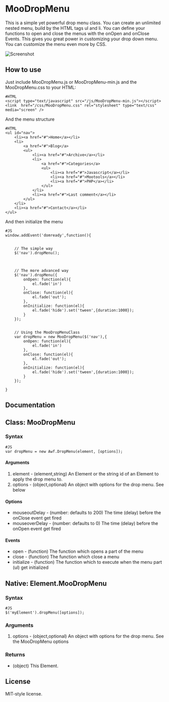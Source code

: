 MooDropMenu
===========

This is a simple yet powerful drop menu class. You can create an unlimited nested menu, 
build by the HTML tags ul and li. You can define your functions to open and close the menus 
with the onOpen and onClose Events. This gives you great power in customizing your drop 
down menu. You can customize the menu even more by CSS.

![Screenshot](http://github.com/arian/MooDropMenu/raw/master/screenshot.png)

How to use
----------

Just include MooDropMenu.js or MooDropMenu-min.js and the MooDropMenu.css to your HTML:

	#HTML
	<script type="text/javascript" src="/js/MooDropMenu-min.js"></script>
	<link  href="/css/MooDropMenu.css" rel="stylesheet" type="text/css" media="screen" />
	
And the menu structure
	
	#HTML
	<ul id="nav">
		<li><a href="#">Home</a></li>
		<li>
			<a href="#">Blog</a>
			<ul>
				<li><a href="#">Archive</a></li>
				<li>
					<a href="#">Categories</a>
					<ul>
						<li><a href="#">Javascript</a></li>
						<li><a href="#">Mootools</a></li>
						<li><a href="#">PHP</a></li>
					</ul>
				</li>
				<li><a href="#">Last comment</a></li>
			</ul>
		</li>
		<li><a href="#">Contact</a></li>
	</ul>	
	

And then initialize the menu

	#JS
	window.addEvent('domready',function(){
		
		
		// The simple way
		$('nav').dropMenu();
		
		
		
		// The more advanced way
		$('nav').dropMenu({
			onOpen: function(el){
				el.fade('in')
			},
			onClose: function(el){
				el.fade('out');
			},
			onInitialize: function(el){
				el.fade('hide').set('tween',{duration:1000});
			}
		});
		
		
		// Using the MooDropMenuClass
		var dropMenu = new MooDropMenu($('nav'),{
			onOpen: function(el){
				el.fade('in')
			},
			onClose: function(el){
				el.fade('out');
			},
			onInitialize: function(el){
				el.fade('hide').set('tween',{duration:1000});
			}
		});

	}

Documentation
-------------

## Class: MooDropMenu ##

### Syntax ###

	#JS
	var dropMenu = new Awf.DropMenu(element, [options]);
	
#### Arguments ####
1. element - (element,string) An Element or the string id of an Element to apply the drop menu to.
2. options - (object,optional) An object with options for the drop menu. See below

#### Options ####
- mouseoutDelay - (number: defaults to 200) The time (delay) before the onClose event get fired
- mouseoverDelay - (number: defaults to 0) The time (delay) before the onOpen event get fired


#### Events ####
- open - (function) The function which opens a part of the menu
- close - (function) The function which close a menu
- initialize - (function) The function which to execute when the menu part (ul) get initialized

## Native: Element.MooDropMenu ##


### Syntax ###

	#JS
	$('myElement').dropMenu([options]);
	
### Arguments ###
1. options - (object,optional) An object with options for the drop menu. See the MooDropMenu options

### Returns ###
- (object) This Element.


License
-------
MIT-style license.

